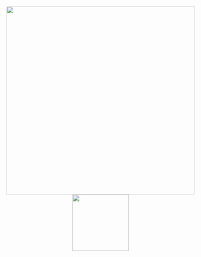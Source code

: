 <h1 align="center">
<img src="https://imgur.com/FztV3JP.png" width="500">
<img src="https://imgur.com/QOAaIG4.png" width="150">
</h1>

